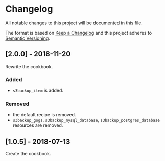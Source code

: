 # Changelog
All notable changes to this project will be documented in this file.

The format is based on [Keep a Changelog](http://keepachangelog.com/en/1.0.0/)
and this project adheres to [Semantic Versioning](http://semver.org/spec/v2.0.0.html).

## [2.0.0] - 2018-11-20

Rewrite the cookbook.

### Added
- `s3backup_item` is added.

### Removed
- the default recipe is removed.
- `s3backup_gogs`, `s3backup_mysql_database`, `s3backup_postgres_database` resources are removed.

## [1.0.5] - 2018-07-13

Create the cookbook.
